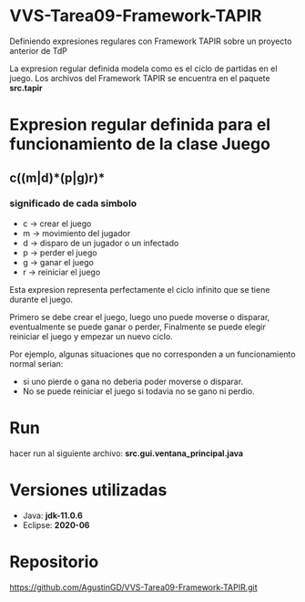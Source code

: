 # VVS-Tarea09-Framework-TAPIR
Definiendo expresiones regulares con Framework TAPIR sobre un proyecto anterior de TdP

La expresion regular definida modela como es el ciclo de partidas en el juego.
Los archivos del Framework TAPIR se encuentra en el paquete **src.tapir**

# Expresion regular definida para el funcionamiento de la clase Juego
## c((m|d)\*(p|g)r)\*
### significado de cada simbolo
- c -> crear el juego
- m -> movimiento del jugador
- d -> disparo de un jugador o un infectado
- p -> perder el juego
- g -> ganar el juego
- r -> reiniciar el juego

Esta expresion representa perfectamente el ciclo infinito que se tiene durante el juego.

Primero se debe crear el juego,
luego uno puede moverse o disparar,
eventualmente se puede ganar o perder,
Finalmente se puede elegir reiniciar el juego y empezar un nuevo ciclo.

Por ejemplo, algunas situaciones que no corresponden a un funcionamiento normal serian:
- si uno pierde o gana no deberia poder moverse o disparar.
- No se puede reiniciar el juego si todavia no se gano ni perdio.

# Run
hacer run al siguiente archivo: **src.gui.ventana_principal.java**

# Versiones utilizadas
- Java: **jdk-11.0.6**
- Eclipse: **2020-06**

# Repositorio
https://github.com/AgustinGD/VVS-Tarea09-Framework-TAPIR.git
